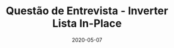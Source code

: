 ---
layout: page
title: "Questão de Entrevista - Inverter Lista In-Place"
date: 2020-05-07
type: video
description: Dado uma lista qualquer, inverter a lista in-place, ou seja, sem a criação de uma nova lista.
entry_number: 21
youtube_video_id: 0UVlXtezvLE
repository: 0021-inverter-lista-inplace
has_code: true
has_p5: false
tags: [Algoritmos,Questões de Entrevista,Python]
playlists: [Questões de Entrevista]
permalink: /inverter-lista-inplace/
---